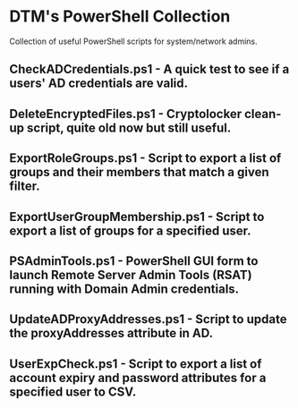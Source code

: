 # DTM's PowerShell Collection

Collection of useful PowerShell scripts for system/network admins.

CheckADCredentials.ps1 - A quick test to see if a users' AD credentials are valid.
----------------------

DeleteEncryptedFiles.ps1 - Cryptolocker clean-up script, quite old now but still useful.
------------------------

ExportRoleGroups.ps1 - Script to export a list of groups and their members that match a given filter.
--------------------

ExportUserGroupMembership.ps1 - Script to export a list of groups for a specified user.
-----------------------------

PSAdminTools.ps1 - PowerShell GUI form to launch Remote Server Admin Tools (RSAT) running with Domain Admin credentials.
----------------

UpdateADProxyAddresses.ps1 - Script to update the proxyAddresses attribute in AD.
--------------------------

UserExpCheck.ps1 - Script to export a list of account expiry and password attributes for a specified user to CSV.
----------------